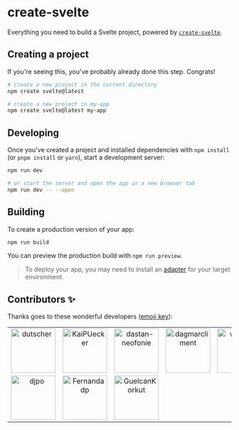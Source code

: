 # create-svelte

Everything you need to build a Svelte project, powered by [`create-svelte`](https://github.com/sveltejs/kit/tree/main/packages/create-svelte).

## Creating a project

If you're seeing this, you've probably already done this step. Congrats!

```bash
# create a new project in the current directory
npm create svelte@latest

# create a new project in my-app
npm create svelte@latest my-app
```

## Developing

Once you've created a project and installed dependencies with `npm install` (or `pnpm install` or `yarn`), start a development server:

```bash
npm run dev

# or start the server and open the app in a new browser tab
npm run dev -- --open
```

## Building

To create a production version of your app:

```bash
npm run build
```

You can preview the production build with `npm run preview`.

> To deploy your app, you may need to install an [adapter](https://kit.svelte.dev/docs/adapters) for your target environment.

## Contributors ✨

Thanks goes to these wonderful developers ([emoji key](https://allcontributors.org/docs/en/emoji-key)):
<!-- ALL-CONTRIBUTORS-LIST:START - Do not remove or modify this section -->
<!-- prettier-ignore-start -->
<!-- markdownlint-disable -->
<table>
  <tbody>
    <tr>
      <td align="center" valign="top" width="14.28%"><a href='https://github.com/dutscher' title='Willy Woitas: code, a11y'><img src='https://avatars.githubusercontent.com/u/14682?v=4' alt='dutscher' style='width:100px;'/></a></td>
      <td align="center" valign="top" width="14.28%"><a href='https://github.com/KaiPUecker' title='KaiPUecker: code, plugin'><img src='https://avatars.githubusercontent.com/u/16097317?v=4' alt='KaiPUecker' style='width:100px;'/></a></td>
      <td align="center" valign="top" width="14.28%"><a href='https://github.com/dastan-neofonie' title='dastan-neofonie: code, plugin'><img src='https://avatars.githubusercontent.com/u/132995915?v=4' alt='dastan-neofonie' style='width:100px;'/></a></td>
      <td align="center" valign="top" width="14.28%"><a href='https://github.com/dagmarcliment' title='dagmarcliment: code'><img src='https://avatars.githubusercontent.com/u/166798148?v=4' alt='dagmarcliment' style='width:100px;'/></a></td>
      <td align="center" valign="top" width="14.28%"><a href='https://github.com/wolffste' title='Stefan Wolff: code, design'><img src='https://avatars.githubusercontent.com/u/48299833?v=4' alt='wolffste' style='width:100px;'/></a></td>
      <td align="center" valign="top" width="14.28%"><a href='https://github.com/vincentkg' title='vincentkg: code, design'><img src='https://avatars.githubusercontent.com/u/121291022?v=4' alt='vincentkg' style='width:100px;'/></a></td>
      <td align="center" valign="top" width="14.28%"><a href='https://github.com/karakozA' title='karakozA: code'><img src='https://avatars.githubusercontent.com/u/168534924?v=4' alt='karakozA' style='width:100px;'/></a></td>
    </tr>
    <tr>
      <td align="center" valign="top" width="14.28%"><a href='https://github.com/djpo' title='Poppe: code, design'><img src='https://avatars.githubusercontent.com/u/15165864?v=4' alt='djpo' style='width:100px;'/></a></td>
      <td align="center" valign="top" width="14.28%"><a href='https://github.com/Fernandadp' title='Fernanda Dehays: code'><img src='https://avatars.githubusercontent.com/u/37628126?v=4' alt='Fernandadp' style='width:100px;'/></a></td>
      <td align="center" valign="top" width="14.28%"><a href='https://github.com/GuelcanKorkut' title='Gülcan Korkut: code'><img src='https://avatars.githubusercontent.com/u/22833869?v=4' alt='GuelcanKorkut' style='width:100px;'/></a></td>
    </tr>
  </tbody>
</table>

<!-- markdownlint-restore -->
<!-- prettier-ignore-end -->

<!-- ALL-CONTRIBUTORS-LIST:END -->